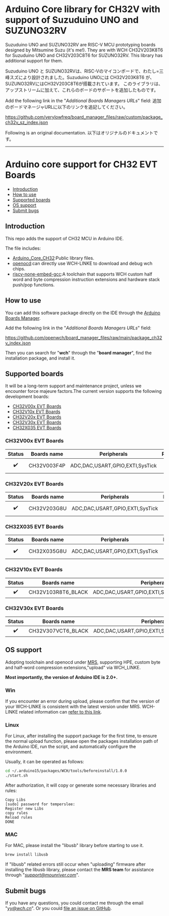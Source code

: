 # Arduino Core library for CH32V with support of Suzuduino UNO and SUZUNO32RV

Suzuduino UNO and SUZUNO32RV are RISC-V MCU prototyping boards designed by Mitsumine Suzu (it's me!). They are with WCH CH32V203K8T6 for Suzuduino UNO and CH32V203C8T6 for SUZUNO32RV.
This library has additional support for them.

Suzuduino UNO と SUZUNO32RVは、RISC-Vのマイコンボードで、わたし=三峰スズにより設計されました。Suzuduino UNOには CH32V203K8T6 が、SUZUNO32RVにはCH32V203C8T6が搭載されています。
このライブラリは、アップストリームに加えて、これらのボードのサポートを追加したものです。

Add the following link in the "*Additional Boards Managers URLs*" field:
追加のボードマネージャURLに以下のリンクを追記してください。

https://github.com/verylowfreq/board_manager_files/raw/custom/package_ch32v_sz_index.json

Following is an original documentation. 以下はオリジナルのドキュメントです。

----

# Arduino core support for CH32 EVT Boards

* [Introduction](https://github.com/openwch/arduino_core_ch32#Introduction)<br>
* [How to use](https://github.com/openwch/arduino_core_ch32#How-to-use)<br>
* [Supported boards](https://github.com/openwch/arduino_core_ch32#Supported-boards)<br>
* [OS support](https://github.com/openwch/arduino_core_ch32#OS-support)<br>
* [Submit bugs](https://github.com/openwch/arduino_core_ch32#Submit-bugs)<br>

## Introduction

This repo adds the support of CH32 MCU in Arduino IDE.<br>

The file includes:
* [Arduino_Core_CH32](https://github.com/openwch/arduino_core_ch32):Public library files.
* [openocd](https://github.com/openwch/openocd_wch):can directly use WCH-LINKE to download and debug wch chips.
* [riscv-none-embed-gcc](https://github.com/openwch/risc-none-embed-gcc):A toolchain that supports WCH custom half word and byte compression instruction extensions and hardware stack push/pop functions.

## How to use

You can add this software package directly on the IDE through the [Arduino Boards Manager](https://www.arduino.cc/en/guide/cores).

Add the following link in the "*Additional Boards Managers URLs*" field:

https://github.com/openwch/board_manager_files/raw/main/package_ch32v_index.json

Then you can search for "**wch**" through the "**board manager**", find the installation package, and install it.

## Supported boards

It will be a long-term support and maintenance project, unless we encounter force majeure factors.The current version supports the following development boards:

- [CH32V00x EVT Boards](#CH32V00x-EVT-Boards)
- [CH32V10x EVT Boards](#CH32V10x-EVT-Boards)
- [CH32V20x EVT Boards](#CH32V20x-EVT-Boards)
- [CH32V30x EVT Boards](#CH32V30x-EVT-Boards)
- [CH32X035 EVT Boards](#CH32X035-EVT-Boards)

### CH32V00x EVT Boards

| Status | Boards name | Peripherals | Release | Notes |
| :----: |     ----    |     ----    | :-----: | :---- |
| :heavy_check_mark: | CH32V003F4P | ADC,DAC,USART,GPIO,EXTI,SysTick | 1.0.0 | SPI,I2C_Master since 1.0.2 |

### CH32V20x EVT Boards

| Status | Boards name | Peripherals | Release | Notes |
| :----: |     ----    |     ----    | :-----: | :---- |
| :heavy_check_mark: | CH32V203G8U | ADC,DAC,USART,GPIO,EXTI,SysTick | 1.0.0 | SPI,I2C_Master since 1.0.2 |

### CH32X035 EVT Boards

| Status | Boards name | Peripherals | Release | Notes |
| :----: |     ----    |     ----    | :-----: | :---- |
| :heavy_check_mark: | CH32X035G8U | ADC,DAC,USART,GPIO,EXTI,SysTick | 1.0.1 | SPI,I2C_Master since 1.0.2 | 

### CH32V10x EVT Boards

| Status | Boards name | Peripherals | Release | Notes |
| :----: |     ----    |     ----    | :-----: | :---- |
| :heavy_check_mark: | CH32V103R8T6_BLACK | ADC,DAC,USART,GPIO,EXTI,SysTick,SPI,I2C_Master | 1.0.3 | - |

### CH32V30x EVT Boards

| Status | Boards name | Peripherals | Release | Notes |
| :----: |     ----    |     ----    | :-----: | :---- |
| :heavy_check_mark: | CH32V307VCT6_BLACK | ADC,DAC,USART,GPIO,EXTI,SysTick,SPI,I2C_Master | 1.0.3 | - |


## OS support

Adopting toolchain and openocd under [MRS](http://www.mounriver.com/), supporting HPE, custom byte and half-word compression extensions,"upload" via WCH_LINKE. 

**Most importantly, the version of Arduino IDE is 2.0+.**

### Win

If you encounter an error during upload, please confirm that the version of your WCH-LINKE is consistent with the latest version under MRS. 
WCH-LINKE related information can [refer to this link](https://github.com/openwch/ch32v307/tree/main/WCH-Link). 

### Linux

For Linux, after installing the support package for the first time, to ensure the normal upload function, 
please open the packages installation path of the Arduino IDE, run the script, and automatically configure the environment.

Usually, it can be operated as follows:<br>

```bash
cd ~/.arduino15/packages/WCH/tools/beforeinstall/1.0.0
./start.sh
```
After authorization, it will copy or generate some necessary libraries and rules:

```text
Copy Libs
[sudo] password for temperslee: 
Register new Libs
copy rules
Reload rules
DONE
```

### MAC

For MAC, please install the "libusb" library before starting to use it.
```bash
brew install libusb
```
If "libusb" related errors still occur when "uploading" firmware after installing the libusb library, 
please contact the **MRS team** for assistance through "*support@mounriver.com*".


## Submit bugs

If you have any questions, you could contact me through the email "*yy@wch.cn*".
Or you could [file an issue on GitHub](https://github.com/openwch/arduino_core_ch32/issues/new).


